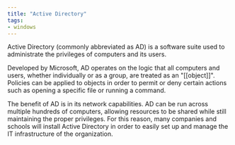 ```yaml
---
title: "Active Directory"
tags:
- windows
---
```

Active Directory (commonly abbreviated as AD) is a software suite used to administrate the privileges of computers and its users.

Developed by Microsoft, AD operates on the logic that all computers and users, whether individually or as a group, are treated as an "[[object]]". Policies can be applied to objects in order to permit or deny certain actions such as opening a specific file or running a command.

The benefit of AD is in its network capabilities. AD can be run across multiple hundreds of computers, allowing resources to be shared while still maintaining the proper privileges. For this reason, many companies and schools will install Active Directory in order to easily set up and manage the IT infrastructure of the organization.